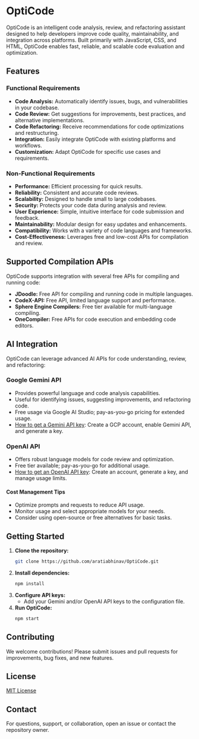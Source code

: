 
# OptiCode

OptiCode is an intelligent code analysis, review, and refactoring assistant designed to help developers improve code quality, maintainability, and integration across platforms. Built primarily with JavaScript, CSS, and HTML, OptiCode enables fast, reliable, and scalable code evaluation and optimization.

## Features

### Functional Requirements
- **Code Analysis:** Automatically identify issues, bugs, and vulnerabilities in your codebase.
- **Code Review:** Get suggestions for improvements, best practices, and alternative implementations.
- **Code Refactoring:** Receive recommendations for code optimizations and restructuring.
- **Integration:** Easily integrate OptiCode with existing platforms and workflows.
- **Customization:** Adapt OptiCode for specific use cases and requirements.

### Non-Functional Requirements
- **Performance:** Efficient processing for quick results.
- **Reliability:** Consistent and accurate code reviews.
- **Scalability:** Designed to handle small to large codebases.
- **Security:** Protects your code data during analysis and review.
- **User Experience:** Simple, intuitive interface for code submission and feedback.
- **Maintainability:** Modular design for easy updates and enhancements.
- **Compatibility:** Works with a variety of code languages and frameworks.
- **Cost-Effectiveness:** Leverages free and low-cost APIs for compilation and review.

## Supported Compilation APIs

OptiCode supports integration with several free APIs for compiling and running code:

- **JDoodle:** Free API for compiling and running code in multiple languages.
- **CodeX-API:** Free API, limited language support and performance.
- **Sphere Engine Compilers:** Free tier available for multi-language compiling.
- **OneCompiler:** Free APIs for code execution and embedding code editors.

## AI Integration

OptiCode can leverage advanced AI APIs for code understanding, review, and refactoring:

### Google Gemini API
- Provides powerful language and code analysis capabilities.
- Useful for identifying issues, suggesting improvements, and refactoring code.
- Free usage via Google AI Studio; pay-as-you-go pricing for extended usage.
- [How to get a Gemini API key](https://cloud.google.com/docs/authentication/api-keys): Create a GCP account, enable Gemini API, and generate a key.

### OpenAI API
- Offers robust language models for code review and optimization.
- Free tier available; pay-as-you-go for additional usage.
- [How to get an OpenAI API key](https://platform.openai.com/account/api-keys): Create an account, generate a key, and manage usage limits.

#### Cost Management Tips
- Optimize prompts and requests to reduce API usage.
- Monitor usage and select appropriate models for your needs.
- Consider using open-source or free alternatives for basic tasks.

## Getting Started

1. **Clone the repository:**
   ```bash
   git clone https://github.com/aratiabhinav/OptiCode.git
   ```
2. **Install dependencies:**
   ```bash
   npm install
   ```
3. **Configure API keys:**
   - Add your Gemini and/or OpenAI API keys to the configuration file.
4. **Run OptiCode:**
   ```bash
   npm start
   ```

## Contributing

We welcome contributions! Please submit issues and pull requests for improvements, bug fixes, and new features.

## License

[MIT License](LICENSE)

## Contact

For questions, support, or collaboration, open an issue or contact the repository owner.

````
